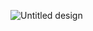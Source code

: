 ![Untitled design](https://github.com/user-attachments/assets/eb7b95ee-8612-451e-80c3-7683dec18f4f)
